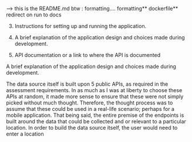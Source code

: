 --> this is the README.md btw : formatting....
formatting**
dockerfile**
redirect on run to docs


3. Instructions for setting up and running the application.


4. A brief explanation of the application design and choices made during development.


5. API documentation or a link to where the API is documented


A brief explanation of the application design and choices made during development.

The data source itself is built upon 5 public APIs, as required in the assessment requirements.
In as much as I was at liberty to choose these APIs at random, it made more sense to ensure that these were not simply picked without much thought. Therefore, the thought process was to assume that these could be used in a real-life scenario; perhaps for a mobile application.
That being said, the entire premise of the endpoints is built around the data that could be collected and or relevant to a particular location.
In order to build the data source itself, the user would need to enter a location